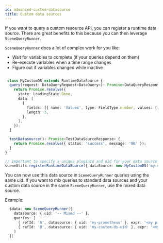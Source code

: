 ```yaml
---
id: advanced-custom-datasource
title: Custom data sources
---
```


If you want to query a custom resource API, you can register a runtime data source. There are great benefits to this because you can then leverage `SceneQueryRunner`.

`SceneQueryRunner` does a lot of complex work for you like:

* Wait for variables to complete (if your queries depend on them)
* Re-execute variables when a time range changes
* Figure out if variables changed while inactive


```typescript

 class MyCustomDS extends RuntimeDataSource {
  query(request: DataQueryRequest<DataQuery>): Promise<DataQueryResponse> | Observable<DataQueryResponse> {
    return Promise.resolve({
      state: LoadingState.Done,
      data: [
        {
          fields: [{ name: 'Values', type: FieldType.number, values: [1, 2, 3], config: {} }],
          length: 3,
        },
      ],
    });
  }

  testDatasource(): Promise<TestDataSourceResponse> {
    return Promise.resolve({ status: 'success', message: 'OK' });
  }
}

// Important to specify a unique pluginId and uid for your data source that is unlikely to confict with any other scene app plugin.
sceneUtils.registerRuntimeDataSource({ dataSource: new MyCustomDS('my-custom-ds', 'my-custom-ds-uid') });

```
You can now use this data source in `SceneQueryRunner` queries using the same uid. If you want to mix queries to standard data sources and your custom data source in the same `SceneQueryRunner`, use the mixed data source.

Example:

```typescript
  $data: new SceneQueryRunner({
    datasource: { uid: '-- Mixed --' },
    queries: [
      { refId: 'A', datasource: { uid: 'my-prometheus' }, expr: '<my prometheus query>' },
      { refId: 'B', datasource: { uid: 'my-custom-ds-uid' }, expr: '<my prometheus query>' },
    ]
  })

```
